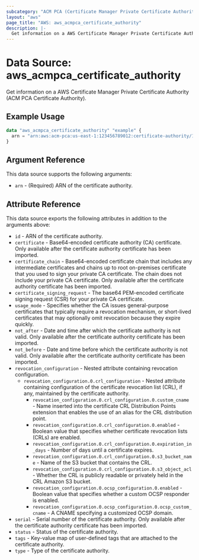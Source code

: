 ```yaml
---
subcategory: "ACM PCA (Certificate Manager Private Certificate Authority)"
layout: "aws"
page_title: "AWS: aws_acmpca_certificate_authority"
description: |-
  Get information on a AWS Certificate Manager Private Certificate Authority
---
```


# Data Source: aws_acmpca_certificate_authority

Get information on a AWS Certificate Manager Private Certificate Authority (ACM PCA Certificate Authority).

## Example Usage

```terraform
data "aws_acmpca_certificate_authority" "example" {
  arn = "arn:aws:acm-pca:us-east-1:123456789012:certificate-authority/12345678-1234-1234-1234-123456789012"
}
```

## Argument Reference

This data source supports the following arguments:

* `arn` - (Required) ARN of the certificate authority.

## Attribute Reference

This data source exports the following attributes in addition to the arguments above:

* `id` - ARN of the certificate authority.
* `certificate` - Base64-encoded certificate authority (CA) certificate. Only available after the certificate authority certificate has been imported.
* `certificate_chain` - Base64-encoded certificate chain that includes any intermediate certificates and chains up to root on-premises certificate that you used to sign your private CA certificate. The chain does not include your private CA certificate. Only available after the certificate authority certificate has been imported.
* `certificate_signing_request` - The base64 PEM-encoded certificate signing request (CSR) for your private CA certificate.
* `usage_mode` - Specifies whether the CA issues general-purpose certificates that typically require a revocation mechanism, or short-lived certificates that may optionally omit revocation because they expire quickly.
* `not_after` - Date and time after which the certificate authority is not valid. Only available after the certificate authority certificate has been imported.
* `not_before` - Date and time before which the certificate authority is not valid. Only available after the certificate authority certificate has been imported.
* `revocation_configuration` - Nested attribute containing revocation configuration.
    * `revocation_configuration.0.crl_configuration` - Nested attribute containing configuration of the certificate revocation list (CRL), if any, maintained by the certificate authority.
        * `revocation_configuration.0.crl_configuration.0.custom_cname` - Name inserted into the certificate CRL Distribution Points extension that enables the use of an alias for the CRL distribution point.
        * `revocation_configuration.0.crl_configuration.0.enabled` - Boolean value that specifies whether certificate revocation lists (CRLs) are enabled.
        * `revocation_configuration.0.crl_configuration.0.expiration_in_days` - Number of days until a certificate expires.
        * `revocation_configuration.0.crl_configuration.0.s3_bucket_name` - Name of the S3 bucket that contains the CRL.
        * `revocation_configuration.0.crl_configuration.0.s3_object_acl` - Whether the CRL is publicly readable or privately held in the CRL Amazon S3 bucket.
        * `revocation_configuration.0.ocsp_configuration.0.enabled` - Boolean value that specifies whether a custom OCSP responder is enabled.
        * `revocation_configuration.0.ocsp_configuration.0.ocsp_custom_cname` - A CNAME specifying a customized OCSP domain.
* `serial` - Serial number of the certificate authority. Only available after the certificate authority certificate has been imported.
* `status` - Status of the certificate authority.
* `tags` - Key-value map of user-defined tags that are attached to the certificate authority.
* `type` - Type of the certificate authority.
